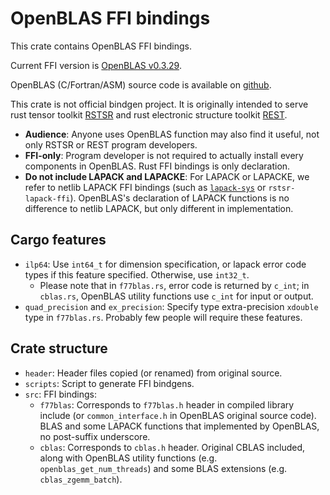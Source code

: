 # OpenBLAS FFI bindings

This crate contains OpenBLAS FFI bindings.

Current FFI version is [OpenBLAS v0.3.29](https://github.com/OpenMathLib/OpenBLAS/releases/tag/v0.3.29).

OpenBLAS (C/Fortran/ASM) source code is available on [github](https://github.com/OpenMathLib/OpenBLAS).

This crate is not official bindgen project. It is originally intended to serve rust tensor toolkit [RSTSR](https://github.com/RESTGroup/rstsr) and rust electronic structure toolkit [REST](https://gitee.com/RESTGroup/rest).

- **Audience**: Anyone uses OpenBLAS function may also find it useful, not only RSTSR or REST program developers.
- **FFI-only**: Program developer is not required to actually install every components in OpenBLAS. Rust FFI bindings is only declaration.
- **Do not include LAPACK and LAPACKE**: For LAPACK or LAPACKE, we refer to netlib LAPACK FFI bindings (such as [`lapack-sys`](https://crates.io/crates/lapack-sys) or `rstsr-lapack-ffi`). OpenBLAS's declaration of LAPACK functions is no difference to netlib LAPACK, but only different in implementation.

## Cargo features

- `ilp64`: Use `int64_t` for dimension specification, or lapack error code types if this feature specified. Otherwise, use `int32_t`.
    - Please note that in `f77blas.rs`, error code is returned by `c_int`; in `cblas.rs`, OpenBLAS utility functions use `c_int` for input or output.
- `quad_precision` and `ex_precision`: Specify type extra-precision `xdouble` type in `f77blas.rs`. Probably few people will require these features.

## Crate structure

- `header`: Header files copied (or renamed) from original source.
- `scripts`: Script to generate FFI bindgens.
- `src`: FFI bindings:
    - `f77blas`: Corresponds to `f77blas.h` header in compiled library include (or `common_interface.h` in OpenBLAS original source code). BLAS and some LAPACK functions that implemented by OpenBLAS, no post-suffix underscore.
    - `cblas`: Corresponds to `cblas.h` header. Original CBLAS included, along with OpenBLAS utility functions (e.g. `openblas_get_num_threads`) and some BLAS extensions (e.g. `cblas_zgemm_batch`).
